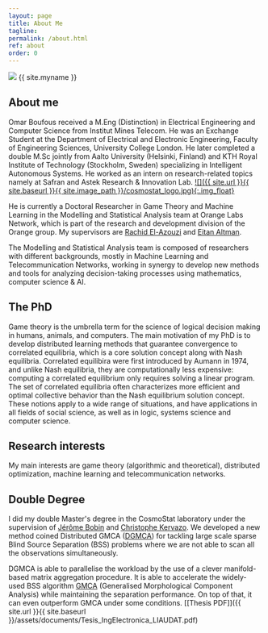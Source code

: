 ```yaml
---
layout: page
title: About Me
tagline:
permalink: /about.html
ref: about
order: 0
---
```


<div class="about-image-container">
  <img src="{{ site.url }}{{ site.baseurl }}{{ site.image_path }}/omar.JPG" class="about-image">
  <span class="about-name">{{ site.myname }}</span><br>
</div>


## About me

Omar Boufous received a M.Eng (Distinction) in Electrical Engineering and Computer Science from Institut Mines Telecom. He was an Exchange Student at the Department of Electrical and Electronic Engineering, Faculty of Engineering Sciences, University College London. He later completed a double M.Sc jointly from Aalto University (Helsinki, Finland) and KTH Royal Institute of Technology (Stockholm, Sweden) specializing in Intelligent Autonomous Systems. He worked as an intern on research-related topics namely at Safran and Astek Research & Innovation Lab.
[![]({{ site.url }}{{ site.baseurl }}{{ site.image_path }}/cosmostat_logo.jpg){:.img_float}](http://www.cosmostat.org/)

He is currently a Doctoral Researcher in Game Theory and Machine Learning in the Modelling and Statistical Analysis team at Orange Labs Network, which is part of the research and development division of the Orange group. My supervisors are [Rachid El-Azouzi](https://scholar.google.com/citations?user=Tvto5qkAAAAJ&hl=en) and [Eitan Altman](https://scholar.google.com/citations?user=pEfJPS0AAAAJ&hl=en).

The Modelling and Statistical Analysis team is composed of researchers with different backgrounds, mostly in Machine Learning and Telecommunication Networks, working in synergy to develop new methods and tools for analyzing decision-taking processes using mathematics, computer science & AI. 

## The PhD

Game theory is the umbrella term for the science of logical decision making in humans, animals, and computers. The main motivation of my PhD is to develop distributed learning methods that guarantee convergence to correlated equilibria, which is a core solution concept along with Nash equilibria.
Correlated equilibira were first introduced by Aumann in 1974, and unlike Nash equilibria, they are computationally less expensive: computing a correlated equilibrium only requires solving a linear program. The set of correlated equilibria often characterizes more efficient and optimal collective behavior than the Nash equilibrium solution concept.
These notions apply to a wide range of situations, and have applications in all fields of social science, as well as in logic, systems science and computer science. 


## Research interests

My main interests are game theory (algorithmic and theoretical), distributed optimization, machine learning and telecommunication networks.


## Double Degree

I did my double Master's degree in the CosmoStat laboratory under the supervision of [Jérôme Bobin](http://jbobin.cosmostat.org) and [Christophe Kervazo](https://www.cosmostat.org/people/christophe-kervazo).
We developed a new method coined Distributed GMCA ([DGMCA](https://hal.archives-ouvertes.fr/hal-02426991/)) for tackling large scale sparse Blind Source Separation (BSS) problems where we are not able to scan all the observations simultaneously.

DGMCA is able to parallelise the workload by the use of a clever manifold-based matrix aggregation procedure. It is able to accelerate the widely-used BSS algorithm [GMCA](https://ieeexplore.ieee.org/abstract/document/4337755) (Generalised Morphological Component Analysis) while maintaining the separation performance. On top of that, it can even outperform GMCA under some conditions. [[Thesis PDF]]({{ site.url }}{{ site.baseurl }}/assets/documents/Tesis_IngElectronica_LIAUDAT.pdf)
